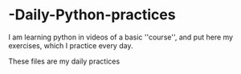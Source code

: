 # -Daily-Python-practices
I am learning python in videos of a basic ''course'', and put here my exercises, which I practice every day.

These files are my daily practices
